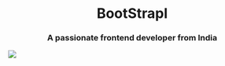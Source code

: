 <h1 align="center">BootStrapl</h1>
<h3 align="center">A passionate frontend developer from India</h3>
<img align="center" src="C:\Users\ASUS\OneDrive\Pictures\Screenshots\Screenshot 2023-12-31 170041.png" />

